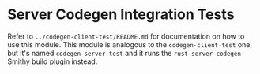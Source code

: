 # Server Codegen Integration Tests

Refer to `../codegen-client-test/README.md` for documentation on how to use this
module. This module is analogous to the `codegen-client-test` one, but it's named
`codegen-server-test` and it runs the `rust-server-codegen` Smithy build
plugin instead.
